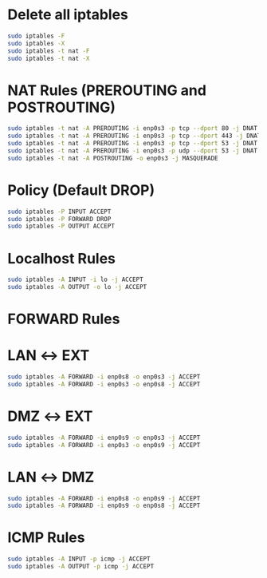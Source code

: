 # Delete all iptables
```bash
sudo iptables -F
sudo iptables -X
sudo iptables -t nat -F
sudo iptables -t nat -X
```

# NAT Rules (PREROUTING and POSTROUTING)
```bash
sudo iptables -t nat -A PREROUTING -i enp0s3 -p tcp --dport 80 -j DNAT --to-destination 10.1.2.11
sudo iptables -t nat -A PREROUTING -i enp0s3 -p tcp --dport 443 -j DNAT --to-destination 10.1.2.11
sudo iptables -t nat -A PREROUTING -i enp0s3 -p tcp --dport 53 -j DNAT --to-destination 10.1.2.10
sudo iptables -t nat -A PREROUTING -i enp0s3 -p udp --dport 53 -j DNAT --to-destination 10.1.2.10
sudo iptables -t nat -A POSTROUTING -o enp0s3 -j MASQUERADE
```

# Policy (Default DROP)
```bash
sudo iptables -P INPUT ACCEPT
sudo iptables -P FORWARD DROP
sudo iptables -P OUTPUT ACCEPT
```

# Localhost Rules
```bash
sudo iptables -A INPUT -i lo -j ACCEPT
sudo iptables -A OUTPUT -o lo -j ACCEPT
```

# FORWARD Rules
# LAN ↔ EXT
```bash
sudo iptables -A FORWARD -i enp0s8 -o enp0s3 -j ACCEPT
sudo iptables -A FORWARD -i enp0s3 -o enp0s8 -j ACCEPT
```

# DMZ ↔ EXT
```bash
sudo iptables -A FORWARD -i enp0s9 -o enp0s3 -j ACCEPT
sudo iptables -A FORWARD -i enp0s3 -o enp0s9 -j ACCEPT
```

# LAN ↔ DMZ
```bash
sudo iptables -A FORWARD -i enp0s8 -o enp0s9 -j ACCEPT
sudo iptables -A FORWARD -i enp0s9 -o enp0s8 -j ACCEPT
```

# ICMP Rules
```bash
sudo iptables -A INPUT -p icmp -j ACCEPT
sudo iptables -A OUTPUT -p icmp -j ACCEPT
```
